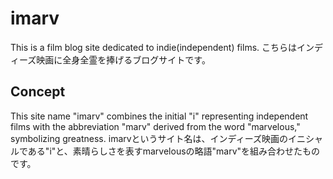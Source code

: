 # imarv
This is a film blog site dedicated to indie(independent) films.
こちらはインディーズ映画に全身全霊を捧げるブログサイトです。

## Concept
This site name "imarv" combines the initial "i" representing independent films with the abbreviation "marv" derived from the word "marvelous," symbolizing greatness.
imarvというサイト名は、インディーズ映画のイニシャルである"i"と、素晴らしさを表すmarvelousの略語"marv"を組み合わせたものです。